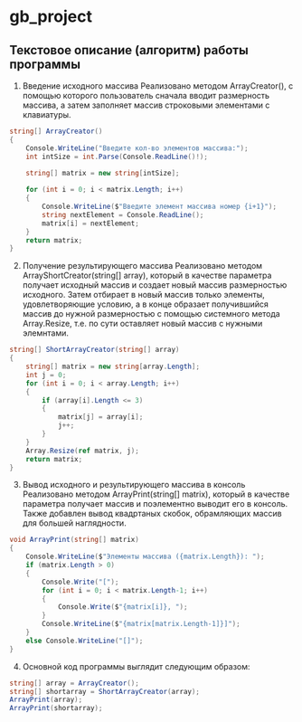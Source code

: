 # gb_project

## Текстовое описание (алгоритм) работы программы

1. Введение исходного массива
Реализовано методом ArrayCreator(), с помощью которого пользователь сначала вводит размерность массива, а затем заполняет массив строковыми элементами с клавиатуры.
```csharp
string[] ArrayCreator()
{
    Console.WriteLine("Введите кол-во элементов массива:");
    int intSize = int.Parse(Console.ReadLine()!);

    string[] matrix = new string[intSize];
      
    for (int i = 0; i < matrix.Length; i++)
    {
        Console.WriteLine($"Введите элемент массива номер {i+1}");
        string nextElement = Console.ReadLine();
        matrix[i] = nextElement;
    }
    return matrix;
}
```
2. Получение результирующего массива
Реализовано методом ArrayShortCreator(string[] array), который в качестве параметра получает исходный массив и создает новый массив размерностью исходного. Затем отбирает в новый массив только элементы, удовлетворяющие условию, а в конце образает получившийся массив до нужной размерностью с помощью системного метода Array.Resize, т.е. по сути оставляет новый массив с нужными элемнтами.
```csharp
string[] ShortArrayCreator(string[] array)
{
    string[] matrix = new string[array.Length];
    int j = 0;  
    for (int i = 0; i < array.Length; i++)
    {
        if (array[i].Length <= 3) 
        {
            matrix[j] = array[i];
            j++;
        } 
    }
    Array.Resize(ref matrix, j);
    return matrix;
}
```
3. Вывод исходного и результирующего массива в консоль
Реализовано методом ArrayPrint(string[] matrix), который в качестве параметра получает массив и поэлементно выводит его в консоль. Также добавлен вывод квадртаных скобок, обрамляющих массив для большей наглядности.
```csharp
void ArrayPrint(string[] matrix)
{
    Console.WriteLine($"Элементы массива ({matrix.Length}): ");
    if (matrix.Length > 0)
    {
        Console.Write("[");
        for (int i = 0; i < matrix.Length-1; i++)
        {
            Console.Write($"{matrix[i]}, ");
        } 
        Console.WriteLine($"{matrix[matrix.Length-1]}]");
    }
    else Console.WriteLine("[]");                   
}
```
4. Основной код программы выглядит следующим образом:
```csharp
string[] array = ArrayCreator();
string[] shortarray = ShortArrayCreator(array);
ArrayPrint(array);
ArrayPrint(shortarray);
```
